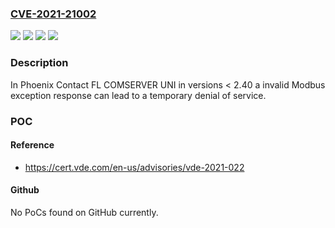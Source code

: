 ### [CVE-2021-21002](https://cve.mitre.org/cgi-bin/cvename.cgi?name=CVE-2021-21002)
![](https://img.shields.io/static/v1?label=Product&message=FL%20COMSERVER&color=blue)
![](https://img.shields.io/static/v1?label=Version&message=UNI%20232%2F422%2F485%20(2313452)%20&color=brightgreen)
![](https://img.shields.io/static/v1?label=Version&message=UNI%20232%2F422%2F485-T%20(2904817)%20&color=brightgreen)
![](https://img.shields.io/static/v1?label=Vulnerability&message=CWE-772%20Missing%20Release%20of%20Resource%20after%20Effective%20Lifetime&color=brightgreen)

### Description

In Phoenix Contact FL COMSERVER UNI in versions < 2.40 a invalid Modbus exception response can lead to a temporary denial of service.

### POC

#### Reference
- https://cert.vde.com/en-us/advisories/vde-2021-022

#### Github
No PoCs found on GitHub currently.


